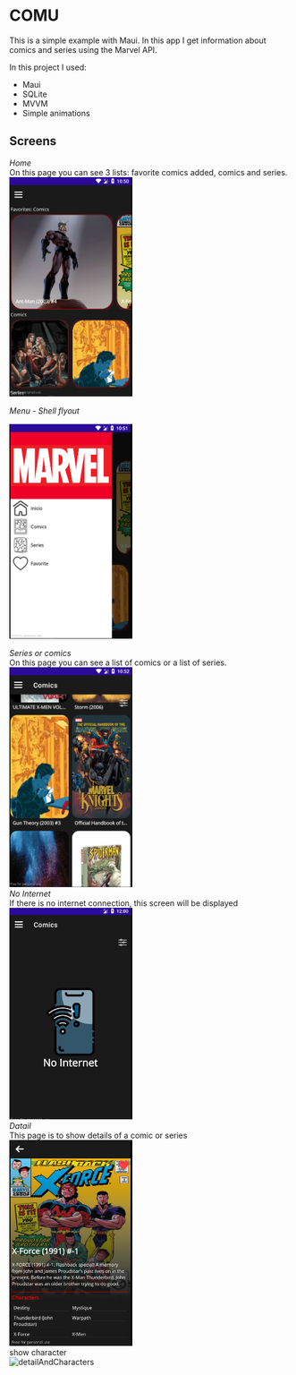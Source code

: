 <h1> COMU </h1>
This is a simple example with Maui. In this app I get information about comics and series using the Marvel API.<br />

In this project I used: <br />
* Maui <br />
* SQLite <br />
* MVVM <br />
* Simple animations

## <h2> Screens </H2> ##

<i> Home </i> <br/>
On this page you can see 3 lists: favorite comics added, comics and series. <br/>
<img src="imgs/home.PNG" width="220" /> <br/>

<i> Menu - Shell flyout </i> <br/>

<img src="imgs/Menu.PNG" width="220" /> <br/>

<i> Series or comics </i> <br/>
On this page you can see a list of comics or a list of series.<br/>
<img src="imgs/series.PNG" width="220" /> <br/>
<i> No Internet </i> <br/>
If there is no internet connection, this screen will be displayed<br/>
<img src="imgs/noInternet.PNG" width="220" /> <br/>
<i> Datail </i> <br/>
This page is to show details of a comic or series<br/>
<img src="imgs/detail.PNG" width="220" /> <br/>
show character<br/>
![detailAndCharacters](https://github.com/Freitas-gui/Calisthenics-Movements/assets/66394849/17199a4d-4729-4659-b505-951f2c6d1ec1)

<br/>
<br/>
